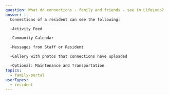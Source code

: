 ```yaml
---
question: What do connections - family and friends - see in LifeLoop?
answer: |-
  Connections of a resident can see the following: 

  -Activity Feed 

  -Community Calendar 

  -Messages from Staff or Resident 

  -Gallery with photos that connections have uploaded 

  -Optional: Maintenance and Transportation 
topics:
  - family-portal
userTypes:
  - resident
---
```


